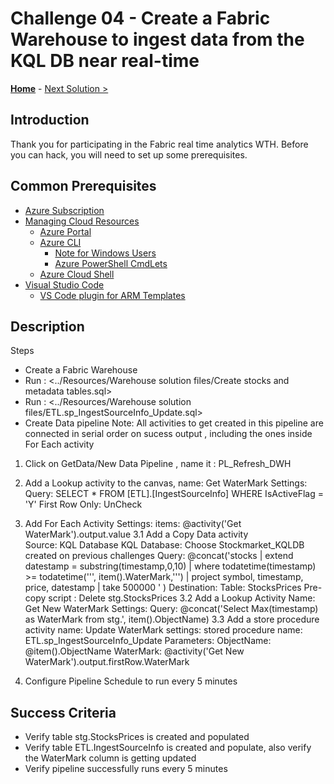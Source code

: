 # Challenge 04 - Create a Fabric Warehouse to ingest data from the KQL DB near real-time

<!-- REMOVE_ME ${navigationLine} (remove this from your MD files if you are writing them manually, this is for the automation script) REMOVE_ME -->

<!-- REPLACE_ME (this section will be removed by the automation script) -->
<!-- If you are using and editing this template manually, ensure the navigation link below is updated to link to next challenge relative to the current challenge. The "Home" link should always link to the homepage of the hack which is the README.md in the hack's parent directory. -->

**[Home](../README.md)** - [Next Solution >](./Solution05.md)

<!-- REPLACE_ME (this section will be removed by the automation script) -->

## Introduction

<!-- REMOVE_ME Thank you for participating in the ${nameOfHackArg} What The Hack. Before you can hack, you will need to set up some prerequisites. (remove this from your MD files if you are writing them manually, this is for the automation script) REMOVE_ME -->

<!-- REPLACE_ME (this section will be removed by the automation script) -->

Thank you for participating in the Fabric real time analytics WTH. Before you can hack, you will need to set up some prerequisites.

<!-- REPLACE_ME (this section will be removed by the automation script) -->

## Common Prerequisites

<!-- If you are editing this template manually, be aware that these links are only designed to work if this Markdown file is in the /xxx-HackName/Student/ folder of your hack. -->

- [Azure Subscription](../../../000-HowToHack/WTH-Common-Prerequisites.md#azure-subscription)
- [Managing Cloud Resources](../../../000-HowToHack/WTH-Common-Prerequisites.md#managing-cloud-resources)
  - [Azure Portal](../../../000-HowToHack/WTH-Common-Prerequisites.md#azure-portal)
  - [Azure CLI](../../../000-HowToHack/WTH-Common-Prerequisites.md#azure-cli)
    - [Note for Windows Users](../../../000-HowToHack/WTH-Common-Prerequisites.md#note-for-windows-users)
    - [Azure PowerShell CmdLets](../../../000-HowToHack/WTH-Common-Prerequisites.md#azure-powershell-cmdlets)
  - [Azure Cloud Shell](../../../000-HowToHack/WTH-Common-Prerequisites.md#azure-cloud-shell)
- [Visual Studio Code](../../../000-HowToHack/WTH-Common-Prerequisites.md#visual-studio-code)
  - [VS Code plugin for ARM Templates](../../../000-HowToHack/WTH-Common-Prerequisites.md#visual-studio-code-plugins-for-arm-templates)

## Description

Steps 
- Create a Fabric Warehouse
- Run : <../Resources/Warehouse solution files/Create stocks and metadata tables.sql>
- Run : <../Resources/Warehouse solution files/ETL.sp_IngestSourceInfo_Update.sql>
- Create Data pipeline
  Note: All activities to get created in this pipeline are connected in serial order on sucess output , including the ones inside For Each activity

 1. Click on GetData/New Data Pipeline , name it : PL_Refresh_DWH

 2. Add a Lookup activity to the canvas, 
      name: Get WaterMark
      Settings: 
        Query:  SELECT * FROM [ETL].[IngestSourceInfo] WHERE IsActiveFlag = 'Y'
        First Row Only: UnCheck

 3. Add For Each Activity 
    Settings: 
      items: @activity('Get WaterMark').output.value
    3.1  Add a Copy Data activity      
      Source: KQL Database
      KQL Database: Choose Stockmarket_KQLDB created on previous challenges
      Query: 
        @concat('stocks
        | extend datestamp = substring(timestamp,0,10)
        | where todatetime(timestamp) >= todatetime(''', item().WaterMark,''') 
        | project symbol, timestamp, price, datestamp
        | take 500000 ' )
      Destination: 
        Table: StocksPrices
        Pre-copy script : Delete stg.StocksPrices
    3.2  Add a Lookup Activity
          Name: Get New WaterMark
          Settings:
            Query: @concat('Select Max(timestamp) as WaterMark from stg.', item().ObjectName)
    3.3 Add a store procedure activity
        name: Update WaterMark
        settings:
          stored procedure name: ETL.sp_IngestSourceInfo_Update
          Parameters:
            ObjectName: @item().ObjectName
            WaterMark: @activity('Get New WaterMark').output.firstRow.WaterMark

  4. Configure Pipeline Schedule to run every 5 minutes


## Success Criteria

- Verify table stg.StocksPrices is created and populated
- Verify table ETL.IngestSourceInfo is created and populate, also verify the WaterMark column is getting updated
- Verify pipeline successfully runs every 5 minutes 
